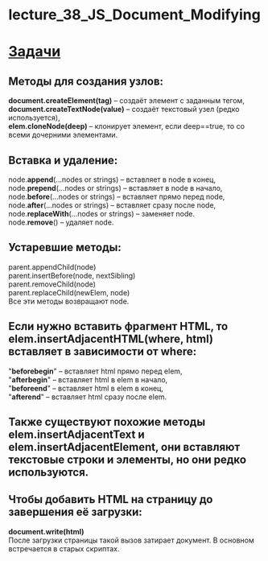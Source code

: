# lecture_38_JS_Document_Modifying  
#  [Задачи ](https://github.com/schoolteacherMP/lecture_38_JS_Document_-Modifying/blob/main/tasks.md)  

## Методы для создания узлов:  

**document.createElement(tag)** – создаёт элемент с заданным тегом,  
**document.createTextNode(value)** – создаёт текстовый узел (редко используется),  
**elem.cloneNode(deep)** – клонирует элемент, если deep==true, то со всеми дочерними элементами.  

## Вставка и удаление:  
node.**append**(...nodes or strings) – вставляет в node в конец,  
node.**prepend**(...nodes or strings) – вставляет в node в начало,  
node.**before**(...nodes or strings) – вставляет прямо перед node,  
node.**after**(...nodes or strings) – вставляет сразу после node,  
node.**replaceWith**(...nodes or strings) – заменяет node.  
node.**remove**() – удаляет node.  

## Устаревшие методы:  
parent.appendChild(node)  
parent.insertBefore(node, nextSibling)  
parent.removeChild(node)  
parent.replaceChild(newElem, node)  
Все эти методы возвращают node.  

## Если нужно вставить фрагмент HTML, то elem.insertAdjacentHTML(where, html) вставляет в зависимости от where:  

"**beforebegin**" – вставляет html прямо перед elem,  
"**afterbegin**" – вставляет html в elem в начало,  
"**beforeend**" – вставляет html в elem в конец,  
"**afterend**" – вставляет html сразу после elem.  
## Также существуют похожие методы elem.insertAdjacentText и elem.insertAdjacentElement, они вставляют текстовые строки и элементы, но они редко используются.  

## Чтобы добавить HTML на страницу до завершения её загрузки:  
**document.write(html)**  
После загрузки страницы такой вызов затирает документ. В основном встречается в старых скриптах.  

